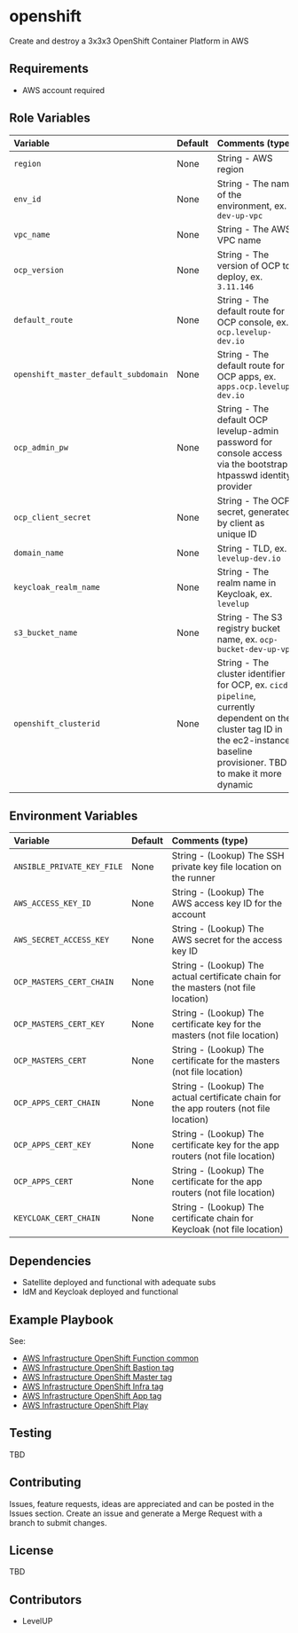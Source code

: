 # openshift

Create and destroy a 3x3x3 OpenShift Container Platform in AWS

## Requirements

- AWS account required

## Role Variables

| Variable   | Default | Comments (type)  |
| :---       | :---    | :---             |
| `region` | None       | String - AWS region |
| `env_id` | None | String - The name of the environment, ex. `dev-up-vpc` |
| `vpc_name` | None | String - The AWS VPC name  |
| `ocp_version` | None  | String -  The version of OCP to deploy, ex. `3.11.146` |
| `default_route` | None  | String -  The default route for OCP console, ex. `ocp.levelup-dev.io` |
| `openshift_master_default_subdomain` | None  | String -  The default route for OCP apps, ex. `apps.ocp.levelup-dev.io` |
| `ocp_admin_pw` | None  | String -  The default OCP levelup-admin password for console access via the bootstrap htpasswd identity provider |
| `ocp_client_secret` | None  | String -  The OCP secret, generated by client as unique ID|
| `domain_name` | None  | String -  TLD, ex. `levelup-dev.io` |
| `keycloak_realm_name` | None  | String -  The realm name in Keycloak, ex. `levelup` |
| `s3_bucket_name` | None  | String -  The S3 registry bucket name, ex. `ocp-bucket-dev-up-vpc` |
| `openshift_clusterid` | None  | String -  The cluster identifier for OCP, ex. `cicd-pipeline`, currently dependent on the cluster tag ID in the ec2-instance baseline provisioner.  TBD to make it more dynamic |



## Environment Variables

| Variable   | Default | Comments (type)  |
| :---       | :---    | :---             |
| `ANSIBLE_PRIVATE_KEY_FILE` | None  | String -  (Lookup) The SSH private key file location on the runner |
| `AWS_ACCESS_KEY_ID` | None  | String -  (Lookup) The AWS access key ID for the account |
| `AWS_SECRET_ACCESS_KEY` | None  | String -  (Lookup) The AWS secret for the access key ID  |
| `OCP_MASTERS_CERT_CHAIN` | None  | String -  (Lookup) The actual certificate chain for the masters (not file location)  |
| `OCP_MASTERS_CERT_KEY` | None  | String -  (Lookup) The certificate key for the masters (not file location) |
| `OCP_MASTERS_CERT` | None  | String -  (Lookup) The certificate for the masters (not file location) |
| `OCP_APPS_CERT_CHAIN` | None  | String -  (Lookup) The actual certificate chain for the app routers (not file location)  |
| `OCP_APPS_CERT_KEY` | None  | String -  (Lookup) The certificate key for the app routers (not file location) |
| `OCP_APPS_CERT` | None  | String -  (Lookup) The certificate for the app routers (not file location) |
| `KEYCLOAK_CERT_CHAIN` | None  | String -  (Lookup) The certificate chain for Keycloak (not file location) |

## Dependencies

- Satellite deployed and functional with adequate subs
- IdM and Keycloak deployed and functional

## Example Playbook

See:
- [AWS Infrastructure OpenShift Function common](https://dccscr.dsop.io/levelup-automation/aws-infrastructure/blob/development/environments/shared/group_vars/tag_Function_Openshift.yml)
- [AWS Infrastructure OpenShift Bastion tag](https://dccscr.dsop.io/levelup-automation/aws-infrastructure/blob/development/environments/shared/group_vars/tag_Type_OSE_Bastion.yml)
- [AWS Infrastructure OpenShift Master tag](https://dccscr.dsop.io/levelup-automation/aws-infrastructure/blob/development/environments/shared/group_vars/tag_Type_OSE_Master.yml)
- [AWS Infrastructure OpenShift Infra tag](https://dccscr.dsop.io/levelup-automation/aws-infrastructure/blob/development/environments/shared/group_vars/tag_Type_OSE_Infra.yml)
- [AWS Infrastructure OpenShift App tag](https://dccscr.dsop.io/levelup-automation/aws-infrastructure/blob/development/environments/shared/group_vars/tag_Type_OSE_App.yml)
- [AWS Infrastructure OpenShift Play](https://dccscr.dsop.io/levelup-automation/aws-infrastructure/blob/development/ocp.yml)


## Testing

TBD

## Contributing

Issues, feature requests, ideas are appreciated and can be posted in the Issues section.  Create an issue and generate a Merge Request with a branch to submit changes. 

## License

TBD

## Contributors

- LevelUP